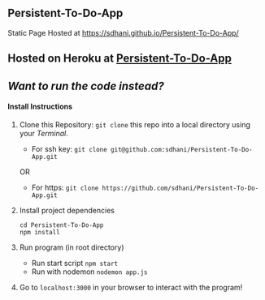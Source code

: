 ## Persistent-To-Do-App

Static Page Hosted at https://sdhani.github.io/Persistent-To-Do-App/

## Hosted on Heroku at [Persistent-To-Do-App](https://sleepy-stream-81012.herokuapp.com/)

## ***Want to run the code instead?***
#### Install Instructions

1. Clone this Repository:
    `git clone` this repo into a local directory using your *Terminal*.
    - For ssh key: `git clone git@github.com:sdhani/Persistent-To-Do-App.git` 
    
    OR
    - For https: `git clone https://github.com/sdhani/Persistent-To-Do-App.git`

1. Install project dependencies
    ```
    cd Persistent-To-Do-App
    npm install
    ```
1. Run program (in root directory)
    - Run start script `npm start`
    - Run with nodemon `nodemon app.js`
    
1. Go to `localhost:3000` in your browser to interact with the program!
        
        
  

